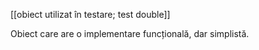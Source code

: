 [[obiect utilizat în testare; test double]]

Obiect care are o implementare funcțională, dar simplistă.